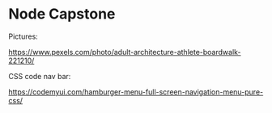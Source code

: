 # Node Capstone

Pictures:

https://www.pexels.com/photo/adult-architecture-athlete-boardwalk-221210/

CSS code nav bar: 

https://codemyui.com/hamburger-menu-full-screen-navigation-menu-pure-css/